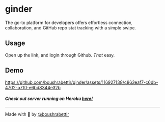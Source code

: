 # ginder

The go-to platform for developers offers effortless connection, collaboration, and GitHub repo stat tracking with a simple swipe.

## Usage

Open up the link, and login through Github. _That_ easy.

## Demo
https://github.com/boushrabettir/ginder/assets/116927138/c863eaf7-c6db-4702-a710-e6bd8344e32b


#### *Check out server running on Heroku [here!](https://github.com/boushrabettir/ginder-backend)*

---

Made with 💙 by [@boushrabettir](https://github.com/boushrabettir)
